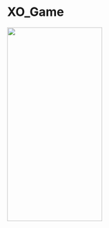 # XO_Game
<img src="https://user-images.githubusercontent.com/62261376/108084088-79ffe080-707c-11eb-85c6-1a86d78bc71c.jpg" width="220" height="450" />
